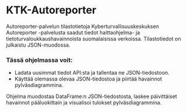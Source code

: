 # KTK-Autoreporter
Autoreporter-palvelun tilastotietoja
Kyberturvallisuuskeskuksen Autoreporter -palvelusta saadut tiedot haittaohjelma- ja tietoturvaloukkaushavainnoista suomalaisissa verkoissa. Tilastotiedot on julkaistu JSON-muodossa.

### Tässä ohjelmassa voit:
- Ladata uusimmat tiedot API:sta ja tallentaa ne JSON-tiedostoon.
- Käyttää olemassa olevaa JSON-tiedostoa ja piirtää havainnot pylväsdiagrammina.

Ohjelma muodostaa DataFrame:n JSON-tiedostosta, laskee päivittäiset havainnot pääluokittain ja visualisoi tulokset pylväsdiagrammina.